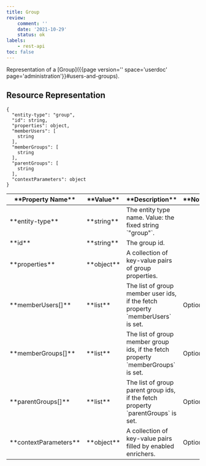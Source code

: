 ```yaml
---
title: Group
review:
    comment: ''
    date: '2021-10-29'
    status: ok
labels:
    - rest-api
toc: false
---
```


Representation of a [Group]({{page version='' space='userdoc' page='administration'}}#users-and-groups).

## Resource Representation

<pre><code class="json hljs">{
  "entity-type": "group",
  "id": string,
  "properties": object,
  "memberUsers": [
    string
  ],
  "memberGroups": [
    string
  ],
  "parentGroups": [
    string
  ],
  "contextParameters": object
}
</code></pre>

<div class="table-scroll">
  <table>
    <thead>
      <tr>
        <th>**Property Name**</th>
        <th>**Value**</th>
        <th>**Description**</th>
        <th>**Notes**</th>
      </tr>
    </thead>
    <tbody>
      <tr>
        <td>**entity-type**</td>
        <td>**string**</td>
        <td>The entity type name. Value: the fixed string `"group"`.</td>
        <td></td>
      </tr>
      <tr>
        <td>**id**</td>
        <td>**string**</td>
        <td>The group id.</td>
        <td></td>
      </tr>
      <tr>
        <td>**properties**</td>
        <td>**object**</td>
        <td>A collection of key-value pairs of group properties.</td>
        <td></td>
      </tr>
      <tr>
        <td>**memberUsers[]**</td>
        <td>**list**</td>
        <td>The list of group member user ids, if the fetch property `memberUsers` is set.</td>
        <td>Optional</td>
      </tr>
      <tr>
        <td>**memberGroups[]**</td>
        <td>**list**</td>
        <td>The list of group member group ids, if the fetch property `memberGroups` is set.</td>
        <td>Optional</td>
      </tr>
      <tr>
        <td>**parentGroups[]**</td>
        <td>**list**</td>
        <td>The list of group parent group ids, if the fetch property `parentGroups` is set.</td>
        <td>Optional</td>
      </tr>
      <tr>
        <td>**contextParameters**</td>
        <td>**object**</td>
        <td>A collection of key-value pairs filled by enabled enrichers.</td>
        <td>Optional</td>
      </tr>
    </tbody>
  </table>
</div>
